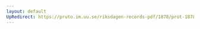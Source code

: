 ```yaml
---
layout: default
UpRedirect: https://pruto.im.uu.se/riksdagen-records-pdf/1878/prot-1878--ak--044/prot-1878--ak--044_055.pdf
---
```

